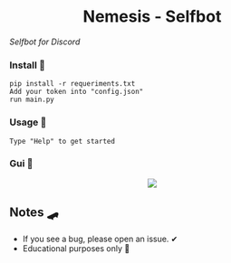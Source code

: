 <h1 align="center"> Nemesis - Selfbot </h1>

_Selfbot for Discord_

### Install 🌠
```
pip install -r requeriments.txt
Add your token into "config.json"
run main.py
```

### Usage 🌟
```
Type "Help" to get started
```

### Gui 🚀
<p align="center">
  <image src="https://cdn.discordapp.com/attachments/852696157737713664/853742799287353384/unknown.png">
</p>

## Notes 🛹
* If you see a bug, please open an issue. ✔
* Educational purposes only 💫 
